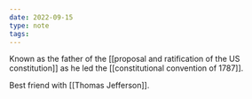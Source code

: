 ```yaml
---
date: 2022-09-15
type: note
tags: 
---
```


Known as the father of the [[proposal and ratification of the US constitution]] as he led the [[constitutional convention of 1787]].

Best friend with [[Thomas Jefferson]].
